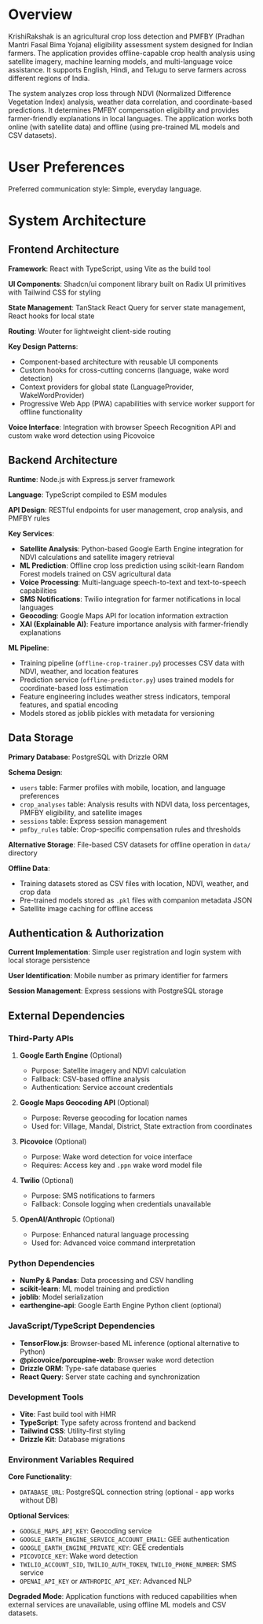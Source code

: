# Overview

KrishiRakshak is an agricultural crop loss detection and PMFBY (Pradhan Mantri Fasal Bima Yojana) eligibility assessment system designed for Indian farmers. The application provides offline-capable crop health analysis using satellite imagery, machine learning models, and multi-language voice assistance. It supports English, Hindi, and Telugu to serve farmers across different regions of India.

The system analyzes crop loss through NDVI (Normalized Difference Vegetation Index) analysis, weather data correlation, and coordinate-based predictions. It determines PMFBY compensation eligibility and provides farmer-friendly explanations in local languages. The application works both online (with satellite data) and offline (using pre-trained ML models and CSV datasets).

# User Preferences

Preferred communication style: Simple, everyday language.

# System Architecture

## Frontend Architecture

**Framework**: React with TypeScript, using Vite as the build tool

**UI Components**: Shadcn/ui component library built on Radix UI primitives with Tailwind CSS for styling

**State Management**: TanStack React Query for server state management, React hooks for local state

**Routing**: Wouter for lightweight client-side routing

**Key Design Patterns**:
- Component-based architecture with reusable UI components
- Custom hooks for cross-cutting concerns (language, wake word detection)
- Context providers for global state (LanguageProvider, WakeWordProvider)
- Progressive Web App (PWA) capabilities with service worker support for offline functionality

**Voice Interface**: Integration with browser Speech Recognition API and custom wake word detection using Picovoice

## Backend Architecture

**Runtime**: Node.js with Express.js server framework

**Language**: TypeScript compiled to ESM modules

**API Design**: RESTful endpoints for user management, crop analysis, and PMFBY rules

**Key Services**:
- **Satellite Analysis**: Python-based Google Earth Engine integration for NDVI calculations and satellite imagery retrieval
- **ML Prediction**: Offline crop loss prediction using scikit-learn Random Forest models trained on CSV agricultural data
- **Voice Processing**: Multi-language speech-to-text and text-to-speech capabilities
- **SMS Notifications**: Twilio integration for farmer notifications in local languages
- **Geocoding**: Google Maps API for location information extraction
- **XAI (Explainable AI)**: Feature importance analysis with farmer-friendly explanations

**ML Pipeline**:
- Training pipeline (`offline-crop-trainer.py`) processes CSV data with NDVI, weather, and location features
- Prediction service (`offline-predictor.py`) uses trained models for coordinate-based loss estimation
- Feature engineering includes weather stress indicators, temporal features, and spatial encoding
- Models stored as joblib pickles with metadata for versioning

## Data Storage

**Primary Database**: PostgreSQL with Drizzle ORM

**Schema Design**:
- `users` table: Farmer profiles with mobile, location, and language preferences
- `crop_analyses` table: Analysis results with NDVI data, loss percentages, PMFBY eligibility, and satellite images
- `sessions` table: Express session management
- `pmfby_rules` table: Crop-specific compensation rules and thresholds

**Alternative Storage**: File-based CSV datasets for offline operation in `data/` directory

**Offline Data**: 
- Training datasets stored as CSV files with location, NDVI, weather, and crop data
- Pre-trained models stored as `.pkl` files with companion metadata JSON
- Satellite image caching for offline access

## Authentication & Authorization

**Current Implementation**: Simple user registration and login system with local storage persistence

**User Identification**: Mobile number as primary identifier for farmers

**Session Management**: Express sessions with PostgreSQL storage

## External Dependencies

### Third-Party APIs

1. **Google Earth Engine** (Optional)
   - Purpose: Satellite imagery and NDVI calculation
   - Fallback: CSV-based offline analysis
   - Authentication: Service account credentials

2. **Google Maps Geocoding API** (Optional)
   - Purpose: Reverse geocoding for location names
   - Used for: Village, Mandal, District, State extraction from coordinates

3. **Picovoice** (Optional)
   - Purpose: Wake word detection for voice interface
   - Requires: Access key and `.ppn` wake word model file

4. **Twilio** (Optional)
   - Purpose: SMS notifications to farmers
   - Fallback: Console logging when credentials unavailable

5. **OpenAI/Anthropic** (Optional)
   - Purpose: Enhanced natural language processing
   - Used for: Advanced voice command interpretation

### Python Dependencies

- **NumPy & Pandas**: Data processing and CSV handling
- **scikit-learn**: ML model training and prediction
- **joblib**: Model serialization
- **earthengine-api**: Google Earth Engine Python client (optional)

### JavaScript/TypeScript Dependencies

- **TensorFlow.js**: Browser-based ML inference (optional alternative to Python)
- **@picovoice/porcupine-web**: Browser wake word detection
- **Drizzle ORM**: Type-safe database queries
- **React Query**: Server state caching and synchronization

### Development Tools

- **Vite**: Fast build tool with HMR
- **TypeScript**: Type safety across frontend and backend
- **Tailwind CSS**: Utility-first styling
- **Drizzle Kit**: Database migrations

### Environment Variables Required

**Core Functionality**:
- `DATABASE_URL`: PostgreSQL connection string (optional - app works without DB)

**Optional Services**:
- `GOOGLE_MAPS_API_KEY`: Geocoding service
- `GOOGLE_EARTH_ENGINE_SERVICE_ACCOUNT_EMAIL`: GEE authentication
- `GOOGLE_EARTH_ENGINE_PRIVATE_KEY`: GEE credentials
- `PICOVOICE_KEY`: Wake word detection
- `TWILIO_ACCOUNT_SID`, `TWILIO_AUTH_TOKEN`, `TWILIO_PHONE_NUMBER`: SMS service
- `OPENAI_API_KEY` or `ANTHROPIC_API_KEY`: Advanced NLP

**Degraded Mode**: Application functions with reduced capabilities when external services are unavailable, using offline ML models and CSV datasets.